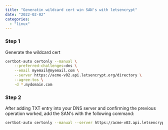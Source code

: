 ```yaml
---
title: "Generatin wildcard cert win SAN's with letsencrypt"
date: "2022-02-02"
categories: 
  - "linux"
---
```


### Step 1

Generate the wildcard cert

```bash
certbot-auto certonly --manual \
	--preferred-challenges=dns \
	--email myemail@myemail.com \
	--server https://acme-v02.api.letsencrypt.org/directory \
	--agree-tos \
	-d *.mydomain.com
```

### Step 2

After adding TXT entry into your DNS server and confirming the previous operation worked, add the SAN's with the following command:

```bash
certbot-auto certonly --manual --server https://acme-v02.api.letsencrypt.org/directory --expand -d mydomain.com,myanotherdomain.com,mythirdmydomain.com
```
